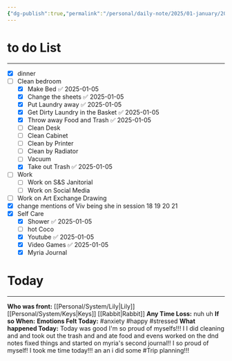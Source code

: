 ```yaml
---
{"dg-publish":true,"permalink":"/personal/daily-note/2025/01-january/2025-01-05/","tags":["host","anxiety","daily","20-25"]}
---
```


# to do List
---
- [x]  dinner 
- [ ] Clean bedroom
	- [x] Make Bed ✅ 2025-01-05
	- [x] Change the sheets ✅ 2025-01-05
	- [x] Put Laundry away ✅ 2025-01-05
	- [x] Get Dirty Laundry in the Basket ✅ 2025-01-05
	- [x] Throw away Food and  Trash ✅ 2025-01-05
	- [ ] Clean Desk
	- [ ] Clean Cabinet
	- [ ] Clean by Printer 
	- [ ] Clean by Radiator
	- [ ] Vacuum 
	- [x] Take out Trash ✅ 2025-01-05
- [ ] Work
	- [ ] Work on S&S Janitorial 
	- [ ] Work on Social Media
- [ ] Work on Art Exchange Drawing
- [x] change mentions of Viv being she in session 18 19 20 21
- [x] Self Care
	- [x] Shower ✅ 2025-01-05
	- [ ] hot Coco
	- [x] Youtube ✅ 2025-01-05
	- [x] Video Games ✅ 2025-01-05
	- [x] Myria Journal 

# Today
---
**Who was front:** [[Personal/System/Lily\|Lily]] [[Personal/System/Keys\|Keys]] [[Rabbit\|Rabbit]]
**Any Time Loss:** nuh uh
**If so When:**
**Emotions Felt Today:** #anxiety #happy #stressed 
**What happened Today:**
Today was good I'm so proud of myselfs!!! I I did cleaning and and took out the trash and and ate food and evens worked on the dnd notes fixed things and started on myria's second journal!! I so proud of myself! I took me time today!!! an an i did some #Trip planning!!!
